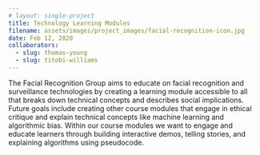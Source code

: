 ```yaml
---
# layout: single-project
title: Technology Learning Modules
filename: assets/images/project_images/facial-recognition-icon.jpg
date: Feb 12, 2020
collaborators:
  - slug: thomas-young
  - slug: titobi-williams
---
```

The Facial Recognition Group aims to educate on facial recognition and surveillance technologies by creating a learning module accessible to all that breaks down technical concepts and describes social implications. Future goals include creating other course modules that engage in ethical critique and explain technical concepts like machine learning and algorithmic bias. Within our course modules we want to engage and educate learners through building interactive demos, telling stories, and explaining algorithms using pseudocode.
